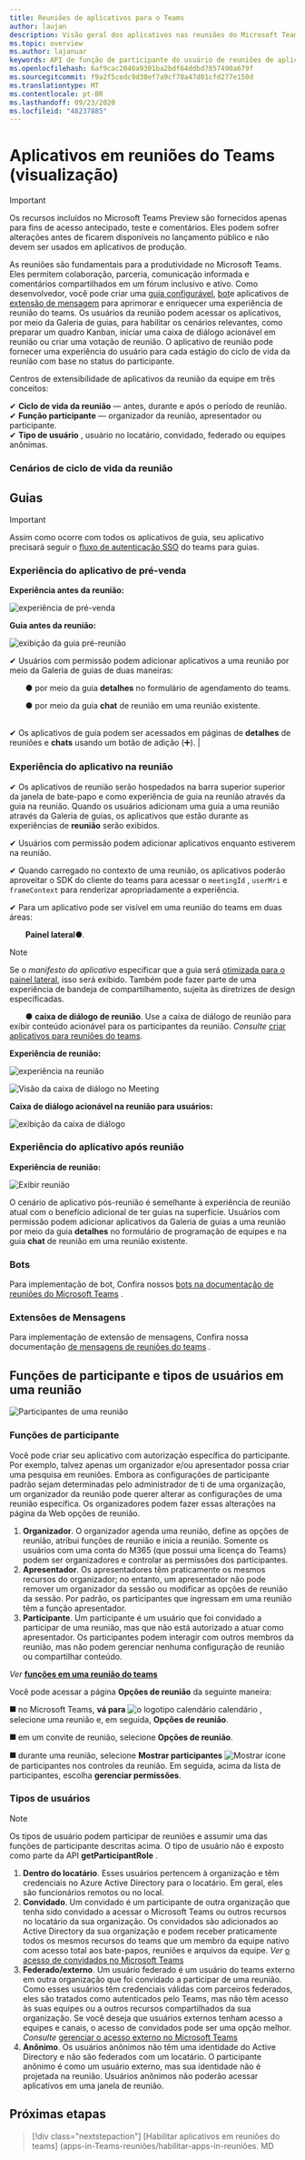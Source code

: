 ```yaml
---
title: Reuniões de aplicativos para o Teams
author: laujan
description: Visão geral dos aplicativos nas reuniões do Microsoft Teams com base no participante e na função de usuário
ms.topic: overview
ms.author: lajanuar
keywords: API de função de participante do usuário de reuniões de aplicativos do teams
ms.openlocfilehash: 6af9cac2040a9301ba2bdf64ddbd7857490a679f
ms.sourcegitcommit: f9a2f5cedc9d30ef7a9cf78a47d01cfd277e150d
ms.translationtype: MT
ms.contentlocale: pt-BR
ms.lasthandoff: 09/23/2020
ms.locfileid: "48237885"
---
```

# <a name="apps-in-teams-meetings-preview"></a>Aplicativos em reuniões do Teams (visualização)

>[!IMPORTANT]
> Os recursos incluídos no Microsoft Teams Preview são fornecidos apenas para fins de acesso antecipado, teste e comentários. Eles podem sofrer alterações antes de ficarem disponíveis no lançamento público e não devem ser usados em aplicativos de produção.

As reuniões são fundamentais para a produtividade no Microsoft Teams. Eles permitem colaboração, parceria, comunicação informada e comentários compartilhados em um fórum inclusivo e ativo. Como desenvolvedor, você pode criar uma [guia configurável](../tabs/what-are-tabs.md#how-do-tabs-work), [bot](../bots/what-are-bots.md)e aplicativos de [extensão de mensagem](../messaging-extensions/what-are-messaging-extensions.md) para aprimorar e enriquecer uma experiência de reunião do teams. Os usuários da reunião podem acessar os aplicativos, por meio da Galeria de guias, para habilitar os cenários relevantes, como preparar um quadro Kanban, iniciar uma caixa de diálogo acionável em reunião ou criar uma votação de reunião. O aplicativo de reunião pode fornecer uma experiência do usuário para cada estágio do ciclo de vida da reunião com base no status do participante.

Centros de extensibilidade de aplicativos da reunião da equipe em três conceitos:

✔ **Ciclo de vida da reunião** — antes, durante e após o período de reunião.  
✔ **Função participante** — organizador da reunião, apresentador ou participante.  
✔ **Tipo de usuário** , usuário no locatário, convidado, federado ou equipes anônimas.

<!-- markdownlint-disable MD001 -->
### <a name="meeting-lifecycle-scenarios"></a>Cenários de ciclo de vida da reunião

## <a name="tabs"></a>Guias

> [!IMPORTANT]
> Assim como ocorre com todos os aplicativos de guia, seu aplicativo precisará seguir o [fluxo de autenticação SSO](../tabs/how-to/authentication/auth-aad-sso.md) do teams para guias.

### <a name="pre-meeting-app-experience"></a>Experiência do aplicativo de pré-venda

**Experiência antes da reunião:**

![experiência de pré-venda](../assets/images/apps-in-meetings/PreMeeting.png)

**Guia antes da reunião:**

![exibição da guia pré-reunião](../assets/images/apps-in-meetings/PreMeetingTab.png)

✔ Usuários com permissão podem adicionar aplicativos a uma reunião por meio da Galeria de guias de duas maneiras:

&emsp;&emsp;&#9679; por meio da guia **detalhes** no formulário de agendamento do teams.

&emsp;&emsp;&#9679; por meio da guia **chat** de reunião em uma reunião existente.</br> </br>

✔ Os aplicativos de guia podem ser acessados em páginas de **detalhes** de reuniões e **chats** usando um botão de adição (➕). |

### <a name="in-meeting-app-experience"></a>Experiência do aplicativo na reunião

✔ Os aplicativos de reunião serão hospedados na barra superior superior da janela de bate-papo e como experiência de guia na reunião através da guia na reunião. Quando os usuários adicionam uma guia a uma reunião através da Galeria de guias, os aplicativos que estão durante as experiências de **reunião** serão exibidos.

✔ Usuários com permissão podem adicionar aplicativos enquanto estiverem na reunião.

✔ Quando carregado no contexto de uma reunião, os aplicativos poderão aproveitar o SDK do cliente do teams para acessar o `meetingId` , `userMri` e `frameContext` para renderizar apropriadamente a experiência.

✔ Para um aplicativo pode ser visível em uma reunião do teams em duas áreas:

&emsp;&emsp;**Painel lateral**&#9679;. </br>

> [!NOTE]
> Se o _manifesto do aplicativo_ especificar que a guia será [otimizada para o painel lateral](create-apps-for-teams-meetings.md#in-meeting), isso será exibido. Também pode fazer parte de uma experiência de bandeja de compartilhamento, sujeita às diretrizes de design especificadas.

&emsp;&emsp;&#9679; **caixa de diálogo de reunião**. Use a caixa de diálogo de reunião para exibir conteúdo acionável para os participantes da reunião. *Consulte* [criar aplicativos para reuniões do teams](create-apps-for-teams-meetings.md).

**Experiência de reunião:**

![experiência na reunião](../assets/images/apps-in-meetings/in-meeting-experience.png)

![Visão da caixa de diálogo no Meeting](../assets/images/apps-in-meetings/in-meeting-dialog.png)

**Caixa de diálogo acionável na reunião para usuários:**

![exibição da caixa de diálogo](../assets/images/apps-in-meetings/in-meeting-dialog-view.png)

### <a name="post-meeting-app-experience"></a>Experiência do aplicativo após reunião

**Experiência de reunião:**

![Exibir reunião](../assets/images/apps-in-meetings/PostMeeting.png)

O cenário de aplicativo pós-reunião é semelhante à experiência de reunião atual com o benefício adicional de ter guias na superfície. Usuários com permissão podem adicionar aplicativos da Galeria de guias a uma reunião por meio da guia **detalhes** no formulário de programação de equipes e na guia **chat** de reunião em uma reunião existente.

### <a name="bots"></a>Bots

Para implementação de bot, Confira nossos [bots na documentação de reuniões do Microsoft Teams](../bots/how-to/create-a-bot-for-teams.md#bots-in-teams-meetings) .

### <a name="messaging-extensions"></a>Extensões de Mensagens

Para implementação de extensão de mensagens, Confira nossa documentação [de mensagens de reuniões do teams](../messaging-extensions/how-to/create-messaging-extension.md#messaging-extensions-in-teams-meetings) .

## <a name="participant-roles-and-user-types-in-a-meeting"></a>Funções de participante e tipos de usuários em uma reunião

![Participantes de uma reunião](../assets/images/apps-in-meetings/participant-roles.png)

### <a name="participant-roles"></a>Funções de participante

Você pode criar seu aplicativo com autorização específica do participante. Por exemplo, talvez apenas um organizador e/ou apresentador possa criar uma pesquisa em reuniões. Embora as configurações de participante padrão sejam determinadas pelo administrador de ti de uma organização, um organizador da reunião pode querer alterar as configurações de uma reunião específica. Os organizadores podem fazer essas alterações na página da Web opções de reunião.

1. **Organizador**. O organizador agenda uma reunião, define as opções de reunião, atribui funções de reunião e inicia a reunião. Somente os usuários com uma conta do M365 (que possui uma licença do Teams) podem ser organizadores e controlar as permissões dos participantes.
1. **Apresentador**. Os apresentadores têm praticamente os mesmos recursos do organizador; no entanto, um apresentador não pode remover um organizador da sessão ou modificar as opções de reunião da sessão. Por padrão, os participantes que ingressam em uma reunião têm a função apresentador.
1. **Participante**. Um participante é um usuário que foi convidado a participar de uma reunião, mas que não está autorizado a atuar como apresentador. Os participantes podem interagir com outros membros da reunião, mas não podem gerenciar nenhuma configuração de reunião ou compartilhar conteúdo.

_Ver_ [ **funções em uma reunião do teams**](https://support.microsoft.com/office/roles-in-a-teams-meeting-c16fa7d0-1666-4dde-8686-0a0bfe16e019)

Você pode acessar a página  **Opções de reunião** da seguinte maneira:

&#11200; no Microsoft Teams, **vá para** ![ o logotipo calendário calendário ](../assets/images/apps-in-meetings/calendar-logo.png) , selecione uma reunião e, em seguida, **Opções de reunião**.

&#11200; em um convite de reunião, selecione **Opções de reunião**.

&#11200; durante uma reunião, selecione **Mostrar participantes** ![ Mostrar ícone ](../assets/images/apps-in-meetings/show-participants.png) de participantes nos controles da reunião. Em seguida, acima da lista de participantes, escolha **gerenciar permissões**.

### <a name="user-types"></a>Tipos de usuários

> [!NOTE]
> Os tipos de usuário podem participar de reuniões e assumir uma das funções de participante descritas acima. O tipo de usuário não é exposto como parte da API **getParticipantRole** .

1. **Dentro do locatário**. Esses usuários pertencem à organização e têm credenciais no Azure Active Directory para o locatário. Em geral, eles são funcionários remotos ou no local.
1. **Convidado**. Um convidado é um participante de outra organização que tenha sido convidado a acessar o Microsoft Teams ou outros recursos no locatário da sua organização. Os convidados são adicionados ao Active Directory da sua organização e podem receber praticamente todos os mesmos recursos do teams que um membro da equipe nativo com acesso total aos bate-papos, reuniões e arquivos da equipe. _Ver_ [o acesso de convidados no Microsoft Teams](/microsoftteams/guest-access)
1. **Federado/externo**. Um usuário federado é um usuário do teams externo em outra organização que foi convidado a participar de uma reunião. Como esses usuários têm credenciais válidas com parceiros federados, eles são tratados como autenticados pelo Teams, mas não têm acesso às suas equipes ou a outros recursos compartilhados da sua organização. Se você deseja que usuários externos tenham acesso a equipes e canais, o acesso de convidados pode ser uma opção melhor. _Consulte_ [gerenciar o acesso externo no Microsoft Teams](/microsoftteams/manage-external-access)
1. **Anônimo**. Os usuários anônimos não têm uma identidade do Active Directory e não são federados com um locatário. O participante anônimo é como um usuário externo, mas sua identidade não é projetada na reunião. Usuários anônimos não poderão acessar aplicativos em uma janela de reunião.

## <a name="next-steps"></a>Próximas etapas

> [!div class="nextstepaction"]
> [Habilitar aplicativos em reuniões do teams] (apps-in-Teams-reuniões/habilitar-apps-in-reuniões. MD
